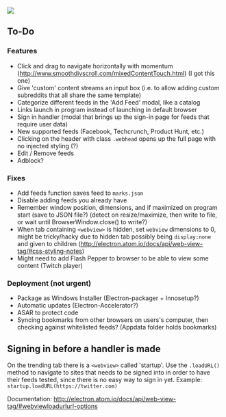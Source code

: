 ![](https://i.imgur.com/yfp1WP9.png)


## To-Do

### Features
* Click and drag to navigate horizontally with momentum (http://www.smoothdivscroll.com/mixedContentTouch.html) (I got this one)
* Give 'custom' content streams an input box (i.e. to allow adding custom subreddits that all share the same template)
* Categorize different feeds in the 'Add Feed' modal, like a catalog
* Links launch in program instead of launching in default browser
* Sign in handler (modal that brings up the sign-in page for feeds that require user data)
* New supported feeds (Facebook, Techcrunch, Product Hunt, etc.)
* Clicking on the header with class `.webhead` opens up the full page with no injected styling (?)
* Edit / Remove feeds
* Adblock?

### Fixes

* Add feeds function saves feed to `marks.json`
* Disable adding feeds you already have
* Remember window position, dimensions, and if maximized on program start (save to JSON file?) (detect on resize/maximize, then write to file, or wait until BrowserWindow.close() to write?)
* When tab containing `<webview>` is hidden, set `webview` dimensions to 0, might be tricky/hacky due to hidden tab possibly being `display:none` and given to children (http://electron.atom.io/docs/api/web-view-tag/#css-styling-notes)
* Might need to add Flash Pepper to browser to be able to view some content (Twitch player)

### Deployment (not urgent)

* Package as Windows Installer (Electron-packager + Innosetup?)
* Automatic updates (Electron-Accelerator?)
* ASAR to protect code
* Syncing bookmarks from other browsers on users's computer, then checking against whitelisted feeds? (Appdata folder holds bookmarks)

## Signing in before a handler is made

On the trending tab there is a `<webview>` called 'startup'. Use the `.loadURL()` method to navigate to sites that needs to be signed into in order to have their feeds tested, since there is no easy way to sign in yet. Example: `startup.loadURL(https://twitter.com)`

Documentation: http://electron.atom.io/docs/api/web-view-tag/#webviewloadurlurl-options
